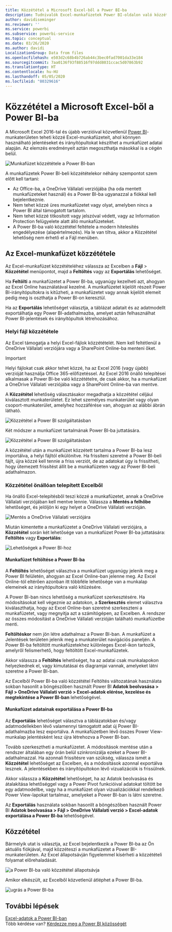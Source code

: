 ```yaml
---
title: Közzététel a Microsoft Excel-ből a Power BI-ba
description: Tudnivalók Excel-munkafüzetek Power BI-oldalon való közzétételéről.
author: davidiseminger
ms.reviewer: ''
ms.service: powerbi
ms.subservice: powerbi-service
ms.topic: conceptual
ms.date: 03/26/2020
ms.author: davidi
LocalizationGroup: Data from files
ms.openlocfilehash: e503d2c68b4b726ab44c3bec0fad7001da33e184
ms.sourcegitcommit: 7aa0136f93f88516f97ddd8031ccac5d07863b92
ms.translationtype: HT
ms.contentlocale: hu-HU
ms.lasthandoff: 05/05/2020
ms.locfileid: "80329616"
---
```

# <a name="publish-to-power-bi-from-microsoft-excel"></a>Közzététel a Microsoft Excel-ből a Power BI-ba
A Microsoft Excel 2016-tal és újabb verzióival közvetlenül [Power BI](https://powerbi.microsoft.com)-munkaterületen teheti közzé Excel-munkafüzeteit, ahol könnyen használható jelentéseket és irányítópultokat készíthet a munkafüzet adatai alapján. Az elemzés eredményeit aztán megoszthatja másokkal is a cégén belül.

![Munkafüzet közzététele a Power BI-ban](media/service-publish-from-excel/pbi_uploadexport2.png)

A munkafüzetek Power BI-beli közzétételekor néhány szempontot szem előtt kell tartani:

* Az Office-ba, a OneDrive Vállalati verziójába (ha oda mentett munkafüzeteket használ) és a Power BI-ba ugyanazzal a fiókkal kell bejelentkeznie.
* Nem tehet közzé üres munkafüzetet vagy olyat, amelyben nincs a Power BI által támogatott tartalom.
* Nem tehet közzé titkosított vagy jelszóval védett, vagy az Information Protection felügyelete alatt álló munkafüzeteket.
* A Power BI-ba való közzététel feltétele a modern hitelesítés engedélyezése (alapértelmezés). Ha le van tiltva, akkor a Közzététel lehetőség nem érhető el a Fájl menüben.

## <a name="publish-your-excel-workbook"></a>Az Excel-munkafüzet közzététele
Az Excel-munkafüzet közzétételéhez válassza az Excelben a **Fájl** > **Közzététel** menüpontot, majd a **Feltöltés** vagy az **Exportálás** lehetőséget.

Ha **Feltölti** a munkafüzetet a Power BI-ba, ugyanúgy kezelheti azt, ahogyan az Excel Online használatával kezelné. A munkafüzetet kijelölt részeit Power BI-irányítópultokra is kitűzheti, a munkafüzetet vagy annak kijelölt elemeit pedig meg is oszthatja a Power BI-on keresztül.

Ha az **Exportálás** lehetőséget választja, a táblázat adatait és az adatmodellt exportálhatja egy Power BI-adathalmazba, amelyet aztán felhasználhat Power BI-jelentések és irányítópultok létrehozásához.

### <a name="local-file-publishing"></a>Helyi fájl közzététele
Az Excel támogatja a helyi Excel-fájlok közzétételét. Nem kell feltétlenül a OneDrive Vállalati verziójára vagy a SharePoint Online-ba menteni őket.

> [!IMPORTANT]
> Helyi fájlokat csak akkor tehet közzé, ha az Excel 2016 (vagy újabb) verzióját használja Office 365-előfizetéssel. Az Excel 2016 önálló telepítései alkalmasak a Power BI-be való közzétételre, de csak akkor, ha a munkafüzet a OneDrive Vállalati verziójába vagy a SharePoint Online-ba van mentve.
> 

A **Közzététel** lehetőség választásakor megadhatja a közzététel céljául kiválasztott munkaterületet. Ez lehet személyes munkaterület vagy olyan csoport-munkaterület, amelyhez hozzáférése van, ahogyan az alábbi ábrán látható.

![Közzététel a Power BI szolgáltatásban](media/service-publish-from-excel/pbi_choose_workspace.png)

Két módszer a munkafüzet tartalmának Power BI-ba juttatására.

![Közzététel a Power BI szolgáltatásban](media/service-publish-from-excel/pbi_uploadexport3.png)

A közzététel után a munkafüzet közzétett tartalma a Power BI-ba lesz importálva, a helyi fájltól elkülönítve. Ha frissíteni szeretné a Power BI-beli fájlt, újra közzé kell tennie a friss verziót, de az adatokat úgy is frissítheti, hogy ütemezett frissítést állít be a munkafüzeten vagy az Power BI-beli adathalmazon.

### <a name="publishing-from-a-standalone-excel-installation"></a>Közzététel önállóan telepített Excelből
Ha önálló Excel-telepítésből teszi közzé a munkafüzetet, annak a OneDrive Vállalati verziójában kell mentve lennie. Válassza a **Mentés a felhőbe** lehetőséget, és jelöljön ki egy helyet a OneDrive Vállalati verzióján.

![Mentés a OneDrive Vállalati verziójára](media/service-publish-from-excel/pbi_savetoonedrive2.png)

Miután kimentette a munkafüzetet a OneDrive Vállalati verziójára, a **Közzététel** során két lehetősége van a munkafüzet Power BI-ba juttatására: **Feltöltés** vagy **Exportálás**:

![Lehetőségek a Power BI-hoz](media/service-publish-from-excel/pbi_uploadexport2.png)

#### <a name="upload-your-workbook-to-power-bi"></a>Munkafüzet feltöltése a Power BI-ba
A **Feltöltés** lehetőséget választva a munkafüzet ugyanúgy jelenik meg a Power BI felületén, ahogyan az Excel Online-ban jelenne meg. Az Excel Online-tól eltérően azonban itt többféle lehetősége van a munkalap elemeinek az irányítópultokra való kitűzésére.

A Power BI-ban nincs lehetőség a munkafüzet szerkesztésére. Ha módosításokat kell végeznie az adatokon, a **Szerkesztés** elemet választva kiválaszthatja, hogy az Excel Online-ban szeretné szerkeszteni a munkafüzetet, vagy megnyitja azt a számítógépen, az Excelben. A rendszer az összes módosítást a OneDrive Vállalati verzióján található munkafüzetbe menti.

**Feltöltéskor** nem jön létre adathalmaz a Power BI-ban. A munkafüzet a Jelentések területen jelenik meg a munkaterület navigációs paneljén. A Power BI-ba feltöltött munkafüzetekhez különleges Excel-ikon tartozik, amelyről felismerhető, hogy feltöltött Excel-munkafüzetek.

Akkor válassza a **Feltöltés** lehetőséget, ha az adatai csak munkalapokon helyezkednek el, vagy kimutatásai és diagramjai vannak, amelyeket látni szeretne a Power BI-ban.

Az Excelből Power BI-ba való közzététel Feltöltés változatának használata sokban hasonlít a böngészőben használt Power BI **Adatok beolvasása > Fájl > OneDrive Vállalati verzió > Excel-adatok elérése, kezelése és megtekintése a Power BI-ban** lehetőségével.

#### <a name="export-workbook-data-to-power-bi"></a>Munkafüzet adatainak exportálása a Power BI-ba
Az **Exportálás** lehetőséget választva a táblázatokban és/vagy adatmodellekben lévő valamennyi támogatott adat új Power BI-adathalmazba lesz exportálva. A munkafüzetben lévő összes Power View-munkalap jelentésként lesz újra létrehozva a Power BI-ban.

Tovább szerkesztheti a munkafüzetet. A módosítások mentése után a rendszer általában egy órán belül szinkronizálja ezeket a Power BI-adathalmazzal. Ha azonnali frissítésre van szükség, válassza ismét a **Közzététel** lehetőséget az Excelben, és a módosítások azonnal exportálva lesznek. A jelentésekben és irányítópultokon lévő vizualizációk is frissülnek.

Akkor válassza a **Közzététel** lehetőséget, ha az Adatok beolvasása és átalakítása lehetőséggel vagy a Power Pivot funkcióival adatokat töltött be egy adatmodellbe, vagy ha a munkafüzet olyan vizualizációkkal rendelkező Power View-lapokat tartalmaz, amelyeket a Power BI-ban is látni szeretne.

Az **Exportálás** használata sokban hasonlít a böngészőben használt Power BI **Adatok beolvasása > Fájl > OneDrive Vállalati verzió > Excel-adatok exportálása a Power BI-ba** lehetőségével.

## <a name="publishing"></a>Közzététel
Bármelyik utat is választja, az Excel bejelentkezik a Power BI-ba az Ön aktuális fiókjával, majd közzéteszi a munkafüzetet a Power BI-munkaterületen. Az Excel állapotsávján figyelemmel kísérheti a közzétételi folyamat előrehaladását.

![a Power BI-ba való közzététel állapotsávja](media/service-publish-from-excel/pbi_publishingstatus.png)

Amikor elkészült, az Excelből közvetlenül átléphet a Power BI-ba.

![ugrás a Power BI-ba](media/service-publish-from-excel/pbi_gotopbi.png)

## <a name="next-steps"></a>További lépések
[Excel-adatok a Power BI-ban](service-excel-workbook-files.md)  
Több kérdése van? [Kérdezze meg a Power BI közösségét](https://community.powerbi.com/)

